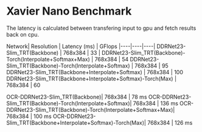 # Xavier Nano Benchmark
The latency is calculated between transfering input to gpu and fetch results back on cpu.

Network| Resolution  | Latency (ms) | GFlops
|----|----|----|
DDRNet23-Slim_TRT(Backbone) | 768x384 | 33  |
DDRNet23-Slim_TRT(Backbone)-Torch(Interpolate+Softmax+Max) | 768x384 | 54 
DDRNet23-Slim_TRT(Backbone)-Torch(Interpolate+Softmax) | 768x384 | 95 
DDRNet23-Slim_TRT(Backbone+Interpolate+Softmax) | 768x384 | 100  
DDRNet23-Slim_TRT(Backbone+Interpolate+Softmax)-Torch(Max) | 768x384 | 60  

OCR-DDRNet23-Slim_TRT(Backbone)| 768x384 | 78 ms
OCR-DDRNet23-Slim_TRT(Backbone)-Torch(Interpolate+Softmax)| 768x384 | 136  ms
OCR-DDRNet23-Slim_TRT(Backbone)-Torch(Interpolate+Softmax+Max)| 768x384 | 100  ms
OCR-DDRNet23-Slim_TRT(Backbone+Interpolate+Softmax)-Torch(Max)| 768x384 | 126  ms


